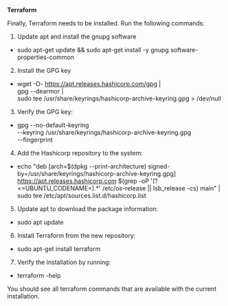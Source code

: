 **Terraform**

Finally, Terraform needs to be installed. Run the following commands:
1. Update apt and install the gnupg software
  - sudo apt-get update && sudo apt-get install -y gnupg software-properties-common
2. Install the GPG key
  - wget -O- https://apt.releases.hashicorp.com/gpg | \
gpg --dearmor | \
sudo tee /usr/share/keyrings/hashicorp-archive-keyring.gpg > /dev/null
3. Verify the GPG key:
  - gpg --no-default-keyring \
--keyring /usr/share/keyrings/hashicorp-archive-keyring.gpg \
--fingerprint

4. Add the Hashicorp repository to the system:
  - echo "deb [arch=$(dpkg --print-architecture) signed-by=/usr/share/keyrings/hashicorp-archive-keyring.gpg] https://apt.releases.hashicorp.com $(grep -oP '(?<=UBUNTU_CODENAME=).*' /etc/os-release || lsb_release -cs) main" | sudo tee /etc/apt/sources.list.d/hashicorp.list

5. Update apt to download the package information:
  - sudo apt update

6. Install Terraform from the new repository:
  - sudo apt-get install terraform

7. Verify the installation by running: 
  - terraform -help
  
You should see all terraform commands that are available with the current installation.